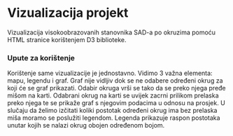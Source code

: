 # Vizualizacija projekt
Vizualizacija visokoobrazovanih stanovnika SAD-a po okruzima pomoću HTML stranice korištenjem D3 biblioteke.
### Upute za korištenje
Korištenje same vizualizacije je jednostavno. Vidimo 3 važna elementa: mapu, legendu i graf. Graf nije vidljiv dok se ne odabere određeni okrug za koji će se graf prikazati. Odabir okruga vrši se tako da se preko njega pređe mišom na karti. Odabrani okrug na karti se uvijek zacrni prilikom prelaska preko njega te se prikaže graf s njegovim podacima u odnosu na prosjek. U slučaju da želimo izčitati koliki postotak određeni okrug ima bez prelaska miša moramo se poslužiti legendom. Legenda prikazuje raspon postotaka unutar kojih se nalazi okrug obojen određenom bojom. 
